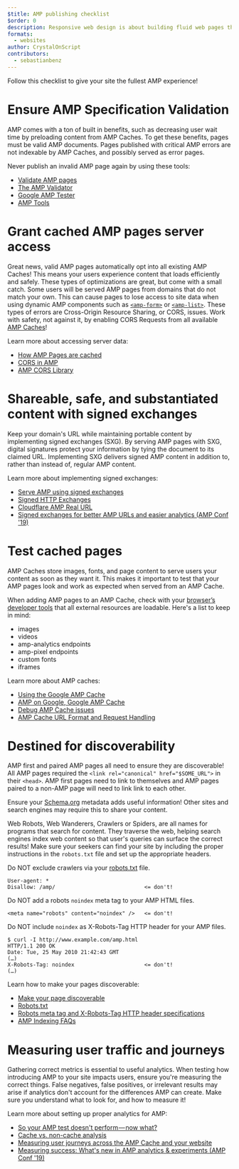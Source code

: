 ```yaml
---
$title: AMP publishing checklist 
$order: 0
description: Responsive web design is about building fluid web pages that respond to your user's needs—pages that fit their device's screen size and orientation. You can achieve ...
formats:
  - websites
author: CrystalOnScript
contributors:
  - sebastianbenz
---
```


Follow this checklist to give your site the fullest AMP experience! 

# Ensure AMP Specification Validation 

AMP comes with a ton of built in benefits, such as decreasing user wait time by preloading content from AMP Caches. To get these benefits, pages must be valid AMP documents. Pages published with critical AMP errors are not indexable by AMP Caches, and possibly served as error pages.

Never publish an invalid AMP page again by using these tools:

* [Validate AMP pages](../../../documentation/guides-and-tutorials/learn/validation-workflow/validate_amp.md?format=websites)
* [The AMP Validator ](https://validator.ampproject.org/)
* [Google AMP Tester](https://search.google.com/test/amp)
* [AMP Tools](../../../documentation/tools.html?format=websites) 


# Grant cached AMP pages server access

Great news, valid AMP pages automatically opt into all existing AMP Caches! This means your users experience content that loads efficiently and safely. These types of optimizations are great, but come with a small catch.
Some users will be served AMP pages from domains that do not match your own. This can cause pages to lose access to site data when using dynamic AMP components such as [`<amp-form>`](../../../documentation/components/reference/amp-form.md?format=websites) or [`<amp-list>`](../../../documentation/components/reference/amp-list.md?format=websites). These types of errors are Cross-Origin Resource Sharing, or CORS, issues. Work with safety, not against it, by enabling CORS Requests from all available [AMP Caches](https://cdn.ampproject.org/caches.json)! 

Learn more about accessing server data:

* [How AMP Pages are cached ](../../../documentation/guides-and-tutorials/learn/amp-caches-and-cors/how_amp_pages_are_cached.md?format=websites)
* [CORS in AMP](../../../documentation/guides-and-tutorials/learn/amp-caches-and-cors/amp-cors-requests.md?format=websites)
* [AMP CORS Library](https://www.npmjs.com/package/amp-toolbox-cors)


# Shareable, safe, and substantiated content with signed exchanges 

Keep your domain's URL while maintaining portable content by implementing signed exchanges (SXG). By serving AMP pages with SXG, digital signatures protect your information by tying the document to its claimed URL. Implementing SXG delivers signed AMP content in addition to, rather than instead of, regular AMP content.

Learn more about implementing signed exchanges:

* [Serve AMP using signed exchanges](/signed-exchange.md?format=websites)
* [Signed HTTP Exchanges](https://developers.google.com/web/updates/2018/11/signed-exchanges)
* [Cloudflare AMP Real URL](https://www.cloudflare.com/website-optimization/amp-real-url/)
* [Signed exchanges for better AMP URLs and easier analytics (AMP Conf '19)](https://www.youtube.com/watch?v=KrjBYzPUGnw&list=PLXTOW_XMsIDSY0USlzgoaIkRyPcHklrEl&index=22)


# Test cached pages

AMP Caches store images, fonts, and page content to serve users your content as soon as they want it. This makes it important to test that your AMP pages look and work as expected when served from an AMP Cache. 

When adding AMP pages to an AMP Cache, check with your [browser’s developer tools](https://developers.google.com/web/tools/chrome-devtools/) that all external resources are loadable. Here's a list to keep in mind: 

* images
* videos
* amp-analytics endpoints
* amp-pixel endpoints
* custom fonts
* iframes

Learn more about AMP caches:

* [Using the Google AMP Cache](../../../documentation/examples/documentation/Using_the_Google_AMP_Cache.html?format=websites)
* [AMP on Google, Google AMP Cache](https://developers.google.com/amp/cache/overview)
* [Debug AMP Cache issues](../../../documentation/guides-and-tutorials/learn/amp-caches-and-cors/amp-cache-debugging.md?format=websites)
* [AMP Cache URL Format and Request Handling](../../../documentation/guides-and-tutorials/learn/amp-caches-and-cors/amp-cache-urls.md?format=websites)


# Destined for discoverability

AMP first and paired AMP pages all need to ensure they are discoverable! All AMP pages required the `<link rel="canonical" href="$SOME_URL">` in their `<head>`. AMP first pages need to link to themselves and AMP pages paired to a non-AMP page will need to link link to each other. 

Ensure your [Schema.org](https://schema.org/) metadata adds useful information! Other sites and search engines may require this to share your content.

Web Robots, Web Wanderers, Crawlers or Spiders, are all names for programs that search for content. They traverse the web, helping search engines index web content so that user's queries can surface the correct results! Make sure your seekers can find your site by including the proper instructions in the `robots.txt` file and set up the appropriate headers.

Do NOT exclude crawlers via your [robots.txt](https://support.google.com/webmasters/answer/6062608?hl=en) file.
```
User-agent: *
Disallow: /amp/                            <= don't!
```

Do NOT add a robots `noindex` meta tag to your AMP HTML files.
```
<meta name="robots" content="noindex" />   <= don't!
```

Do NOT include `noindex` as X-Robots-Tag HTTP header for your AMP files.
```
$ curl -I http://www.example.com/amp.html
HTTP/1.1 200 OK
Date: Tue, 25 May 2010 21:42:43 GMT
(…)
X-Robots-Tag: noindex                      <= don't!
(…)
```

Learn how to make your pages discoverable: 

* [Make your page discoverable ](discovery.md?format=websites)
* [Robots.txt](http://www.robotstxt.org/)
* [Robots meta tag and X-Robots-Tag HTTP header specifications](https://developers.google.com/search/reference/robots_meta_tag)
* [AMP Indexing FAQs](https://productforums.google.com/forum/?hl=en#!category-topic/webmasters/Vrgj-a-gtm0)


# Measuring user traffic and journeys 

Gathering correct metrics is essential to useful analytics. When testing how introducing AMP to your site impacts users, ensure you're measuring the correct things. False negatives, false positives, or irrelevant results may arise if analytics don't account for the differences AMP can create. Make sure you understand what to look for, and how to measure it! 

Learn more about setting up proper analytics for AMP:

* [So your AMP test doesn't perform — now what?](https://blog.amp.dev/2018/11/08/so-your-amp-test-doesnt-perform%e2%80%8a-%e2%80%8anow-what/)
* [Cache vs. non-cache analysis](https://support.google.com/analytics/answer/6343176?hl=en#cache)
* [Measuring user journeys across the AMP Cache and your website](https://blog.amp.dev/2018/11/08/so-your-amp-test-doesnt-perform%e2%80%8a-%e2%80%8anow-what/)
* [Measuring success: What's new in AMP analytics & experiments (AMP Conf '19)](https://www.youtube.com/watch?v=wPW-kXsONqA&list=PLXTOW_XMsIDSY0USlzgoaIkRyPcHklrEl&index=27)